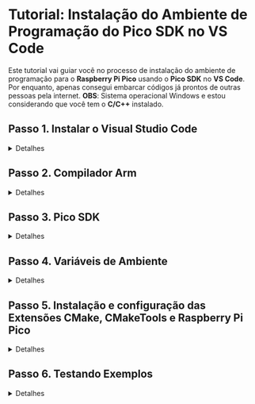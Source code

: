# Tutorial: Instalação do Ambiente de Programação do Pico SDK no VS Code

Este tutorial vai guiar você no processo de instalação do ambiente de programação para o **Raspberry Pi Pico** usando o **Pico SDK** no **VS Code**.<br>
Por enquanto, apenas consegui embarcar códigos já prontos de outras pessoas pela internet. **OBS**: Sistema operacional Windows e estou considerando que você tem o **C/C++** instalado.<br>

## Passo 1. Instalar o Visual Studio Code

<details>
  <summary>Detalhes</summary>
  - Baixe o Visual Studio Code no [site oficial](https://code.visualstudio.com/).<br>
  - Siga o assistente de instalação para a sua plataforma (Windows, macOS ou Linux).<br>
</details>

## Passo 2. Compilador Arm

<details>
  <summary>Detalhes</summary>
  - Baixe AArch32 bare-metal no formato .exe (executável). Link: https://developer.arm.com/downloads/-/arm-gnu-toolchain-downloads<br>
  - Cuidado que no final da instalação é importante você marcar a caixinha declarando que você deseja adicionar as variáveis de ambiente (Add Path to Environment Variable).<br>
  <br>
  
  ![gnu arm](img/aarch32bare-metal.png)<br>
  
</details>

## Passo 3. Pico SDK

<details>
  <summary>Detalhes</summary>
  - Acesse o repositório: https://github.com/raspberrypi/pico-setup-windows/releases/tag/v1.5.1.<br>
  - Clique em last release na direita inferior.<br>
  - Baixe a última versão standalone no formato .exe<br>
  - Abra o instalador como administrador e anote o local da instalação em algum canto.<br>
  - No final, escolha uma pasta de fácil acesso para você colocar os exemplos (blink, pwm, etc...) para que você possa testar ou aprender.<br>
  <br>
  
  ![pico](img/pico-sdk.png)<br>
  
</details>

## Passo 4. Variáveis de Ambiente

<details>
  <summary>Detalhes</summary>
  - Segure o botão Windows e aperte R.<br>
  - No campo de texto escreva **sysdm.cpl**, vá em **Avançados** e **Variáveis de Ambiente**.<br>
  - A partir daqui, você vai encontrar dois campos: um das variáveis do usuário e outro das variáveis do sistema.<br>
  - Em ambos você vai seguir o mesmo processo: primeiro clique em **Novo**.<br>
  - Irá aparecer dois campos:<br>
    - Em **Nome da variável** você irá inserir "PIKO_SDK_PATH" (sem aspas).<br>
    - Em **Valor da variável** você irá inserir o diretório de onde você fez a instalação do pico-sdk (Exemplo: **C:\Program Files\Raspberry Pi\Pico SDK v1.5.1**).<br>
  - Confirme e, novamente, vamos clicar em **Novo**.<br>
  - Em **Nome da variável** você irá inserir "PICO_TOOLCHAIN_PATH" (sem aspas).<br>
  - Em **Valor da variável** você irá inserir o diretório do pico-sdk propriamente dito (Exemplo: **C:\Program Files\Raspberry Pi\Pico SDK v1.5.1\pico-sdk**).<br>
  - Agora que você fez isso em variáveis de usuário, faça o mesmo processo em variáveis do sistema.<br>
  - Só faça esse processo caso as variáveis de ambiente ("PIKO_SDK_PATH" e "PICO_TOOLCHAIN_PATH") não estiverem listadas.<br>
  <br>
  
  ![Variáveis de Ambiente](img/varamb.png)<br>
  
</details>

## Passo 5. Instalação e configuração das Extensões CMake, CMakeTools e Raspberry Pi Pico

<details>
  <summary>Detalhes</summary>
  - Abra o VSCode, vá no ícone de extensões e instale o **CMake** e **CMakeTools**:<br>
  <br>
  
  ![cmake e cmaketools](img/cmake_cmaketools.png)<br>
  
  - O **CMakeTools** precisa ser configurado. Clique na engrenagem que aparece na tela do plug-in e selecione **Settings**.<br>
  - Procure pelo nome **CMake Path** e confirme que está escrito "cmake" (sem aspas).<br>
  <br>
  
  ![cmake path](img/cmakepath.png)<br>
  
  - Logo em baixo está "CMake: Configure Environment". Caso não haja nenhuma linha adicionada, clique em **Add** e adicione o item "PICO_SDK_PATH" (sem aspas) e, em **Value**, o diretório de instalação (Exemplo: **C:\Program Files\Raspberry Pi\Pico SDK v1.5.1**).<br>
  <br>
  
  ![configuração de ambiente](img/configenv.png)<br>
  
  - Agora busque por **generator** e escreva "NMake Makefiles" (sem aspas).<br>
  <br>
  
  ![generator](img/generator.png)<br>
  
  - De volta ao menu de extensões, procure por **Raspberry Pi Pico** e instale.<br>
  <br>
  
  ![raspberry pi pico extensão](img/raspb.png)<br>
  
</details>

## Passo 6. Testando Exemplos

<details>
  <summary>Detalhes</summary>
  - <br>
</details>
